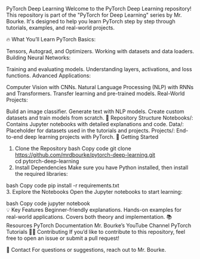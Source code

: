 PyTorch Deep Learning
Welcome to the PyTorch Deep Learning repository! This repository is part of the "PyTorch for Deep Learning" series by Mr. Bourke. It's designed to help you learn PyTorch step by step through tutorials, examples, and real-world projects.

🔥 What You’ll Learn
PyTorch Basics:

Tensors, Autograd, and Optimizers.
Working with datasets and data loaders.
Building Neural Networks:

Training and evaluating models.
Understanding layers, activations, and loss functions.
Advanced Applications:

Computer Vision with CNNs.
Natural Language Processing (NLP) with RNNs and Transformers.
Transfer learning and pre-trained models.
Real-World Projects:

Build an image classifier.
Generate text with NLP models.
Create custom datasets and train models from scratch.
📁 Repository Structure
Notebooks/:
Contains Jupyter notebooks with detailed explanations and code.
Data/:
Placeholder for datasets used in the tutorials and projects.
Projects/:
End-to-end deep learning projects with PyTorch.
🚀 Getting Started
1. Clone the Repository
bash
Copy code
git clone https://github.com/mrdbourke/pytorch-deep-learning.git  
cd pytorch-deep-learning  
2. Install Dependencies
Make sure you have Python installed, then install the required libraries:

bash
Copy code
pip install -r requirements.txt  
3. Explore the Notebooks
Open the Jupyter notebooks to start learning:

bash
Copy code
jupyter notebook  
💡 Key Features
Beginner-friendly explanations.
Hands-on examples for real-world applications.
Covers both theory and implementation.
📚 Resources
PyTorch Documentation
Mr. Bourke’s YouTube Channel
PyTorch Tutorials
👨‍💻 Contributing
If you’d like to contribute to this repository, feel free to open an issue or submit a pull request!

📧 Contact
For questions or suggestions, reach out to Mr. Bourke.
